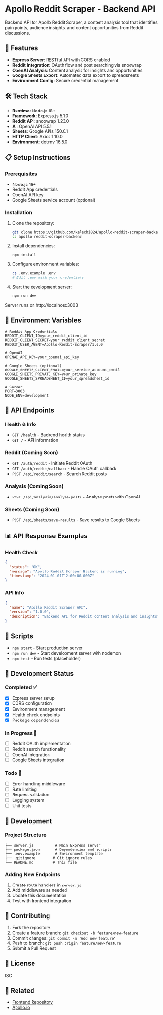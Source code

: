 # Apollo Reddit Scraper - Backend API

Backend API for Apollo Reddit Scraper, a content analysis tool that identifies pain points, audience insights, and content opportunities from Reddit discussions.

## 🚀 Features

- **Express Server**: RESTful API with CORS enabled
- **Reddit Integration**: OAuth flow and post searching via snoowrap
- **OpenAI Analysis**: Content analysis for insights and opportunities
- **Google Sheets Export**: Automated data export to spreadsheets
- **Environment Config**: Secure credential management

## 🛠️ Tech Stack

- **Runtime**: Node.js 18+
- **Framework**: Express.js 5.1.0
- **Reddit API**: snoowrap 1.23.0
- **AI**: OpenAI API 5.5.1
- **Sheets**: Google APIs 150.0.1
- **HTTP Client**: Axios 1.10.0
- **Environment**: dotenv 16.5.0

## 📋 Setup Instructions

### Prerequisites
- Node.js 18+
- Reddit App credentials
- OpenAI API key
- Google Sheets service account (optional)

### Installation

1. Clone the repository:
   ```bash
   git clone https://github.com/kelechi824/apollo-reddit-scraper-backend.git
   cd apollo-reddit-scraper-backend
   ```

2. Install dependencies:
   ```bash
   npm install
   ```

3. Configure environment variables:
   ```bash
   cp .env.example .env
   # Edit .env with your credentials
   ```

4. Start the development server:
   ```bash
   npm run dev
   ```

Server runs on http://localhost:3003

## 🔑 Environment Variables

```env
# Reddit App Credentials
REDDIT_CLIENT_ID=your_reddit_client_id
REDDIT_CLIENT_SECRET=your_reddit_client_secret
REDDIT_USER_AGENT=Apollo-Reddit-Scraper/1.0.0

# OpenAI
OPENAI_API_KEY=your_openai_api_key

# Google Sheets (optional)
GOOGLE_SHEETS_CLIENT_EMAIL=your_service_account_email
GOOGLE_SHEETS_PRIVATE_KEY=your_private_key
GOOGLE_SHEETS_SPREADSHEET_ID=your_spreadsheet_id

# Server
PORT=3003
NODE_ENV=development
```

## 🔗 API Endpoints

### Health & Info
- `GET /health` - Backend health status
- `GET /` - API information

### Reddit (Coming Soon)
- `GET /auth/reddit` - Initiate Reddit OAuth
- `GET /auth/reddit/callback` - Handle OAuth callback
- `POST /api/reddit/search` - Search Reddit posts

### Analysis (Coming Soon)
- `POST /api/analysis/analyze-posts` - Analyze posts with OpenAI

### Sheets (Coming Soon)
- `POST /api/sheets/save-results` - Save results to Google Sheets

## 📊 API Response Examples

### Health Check
```json
{
  "status": "OK",
  "message": "Apollo Reddit Scraper Backend is running",
  "timestamp": "2024-01-01T12:00:00.000Z"
}
```

### API Info
```json
{
  "name": "Apollo Reddit Scraper API",
  "version": "1.0.0",
  "description": "Backend API for Reddit content analysis and insights"
}
```

## 🚦 Scripts

- `npm start` - Start production server
- `npm run dev` - Start development server with nodemon
- `npm test` - Run tests (placeholder)

## 🎯 Development Status

### Completed ✅
- [x] Express server setup
- [x] CORS configuration
- [x] Environment management
- [x] Health check endpoints
- [x] Package dependencies

### In Progress 🚧
- [ ] Reddit OAuth implementation
- [ ] Reddit search functionality
- [ ] OpenAI integration
- [ ] Google Sheets integration

### Todo 📝
- [ ] Error handling middleware
- [ ] Rate limiting
- [ ] Request validation
- [ ] Logging system
- [ ] Unit tests

## 🔧 Development

### Project Structure
```
├── server.js          # Main Express server
├── package.json       # Dependencies and scripts
├── .env.example       # Environment template
├── .gitignore        # Git ignore rules
└── README.md         # This file
```

### Adding New Endpoints
1. Create route handlers in `server.js`
2. Add middleware as needed
3. Update this documentation
4. Test with frontend integration

## 🤝 Contributing

1. Fork the repository
2. Create a feature branch: `git checkout -b feature/new-feature`
3. Commit changes: `git commit -m 'Add new feature'`
4. Push to branch: `git push origin feature/new-feature`
5. Submit a Pull Request

## 📄 License

ISC

## 🔗 Related

- [Frontend Repository](https://github.com/kelechi824/apollo-reddit-scraper-frontend)
- [Apollo.io](https://apollo.io) 